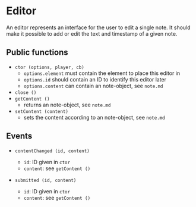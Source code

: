 # Editor
An editor represents an interface for the user to edit a single note. It should make it possible to add or edit the
text and timestamp of a given note.

## Public functions

* `ctor (options, player, cb)`
  * `options.element` must contain the element to place this editor in
  * `options.id` should contain an ID to identify this editor later
  * `options.content` can contain an note-object, see `note.md`
* `close ()`
* `getContent ()`
  * returns an note-object, see `note.md`
* `setContent (content)`
  * sets the content according to an note-object, see `note.md`

## Events

* `contentChanged (id, content)`
  * `id`: ID given in `ctor`
  * `content`: see `getContent ()`

* `submitted (id, content)`
  * `id`: ID given in `ctor`
  * `content`: see `getContent ()`

